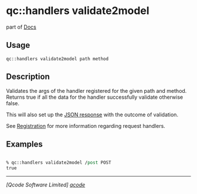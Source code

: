 qc::handlers validate2model
==============

part of [Docs](../index.md)

Usage
-----
`qc::handlers validate2model path method`

Description
-----------
Validates the args of the handler registered for the given path and method. Returns true if all the data for the handler successfully validate otherwise false.

This will also set up the [JSON response](../global-json-response.md) with the outcome of validation.

See [Registration](../registration.md) for more information regarding request handlers.

Examples
--------
```tcl

% qc::handlers validate2model /post POST
true
```

----------------------------------
*[Qcode Software Limited] [qcode]*

[qcode]: http://www.qcode.co.uk "Qcode Software"